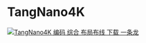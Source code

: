 # TangNano4K


[![TangNano4K 编码 综合 布局布线 下载 一条龙](https://img.youtube.com/vi/yWunbkVMaOs/maxresdefault.jpg)](https://www.youtube.com/watch?v=yWunbkVMaOs)
